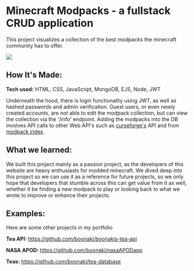 # Minecraft Modpacks - a fullstack CRUD application
This project visualizes a collection of the best modpacks the minecraft community has to offer.

<!-- **Link to project:**  -->

<img src="/private/gif1">

## How It's Made:

**Tech used:** HTML, CSS, JavaScript, MongoDB, EJS, Node, JWT

Underneath the hood, there is login functionality using JWT, as well as hashed passwords and admin verification. Guest users, or even newly created accounts, are *not* able to edit the modpack collection, but can view the collection via the '/info' endpoint. Adding the modpacks into the DB involves API calls to other Web API's such as [curseforge's](https://docs.curseforge.com) API and from [modpack index](https://modpackindex.docs.apiary.io/#).

## What we learned:

We built this project mainly as a passion project, as the developers of this website are heavy enthusiasts for modded minecraft. We dived deep into this project so we can use it as a reference for future projects, so we only hope that developers that stumble across this can get value from it as well, whether it be finding a new modpack to play or looking back to what we wrote to improve or enhance their projects. 

## Examples:
Here are some other projects in my portfolio

**Tea API:** https://github.com/boonaki/boonakis-tea-api

**NASA APOD:** https://github.com/boonaki/nasaAPODapp

**Teas:** https://github.com/boonaki/tea-database
